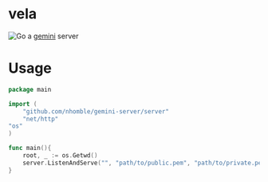 vela
====
![Go](https://github.com/nhomble/vela/workflows/Go/badge.svg)
a [gemini](https://gemini.circumlunar.space/docs/specification.html) server

# Usage
```go
package main

import (
	"github.com/nhomble/gemini-server/server"
	"net/http"
"os"
)

func main(){
    root, _ := os.Getwd()
	server.ListenAndServe("", "path/to/public.pem", "path/to/private.pem", server.FileServingRequestHandler{Root: root})
}
```

